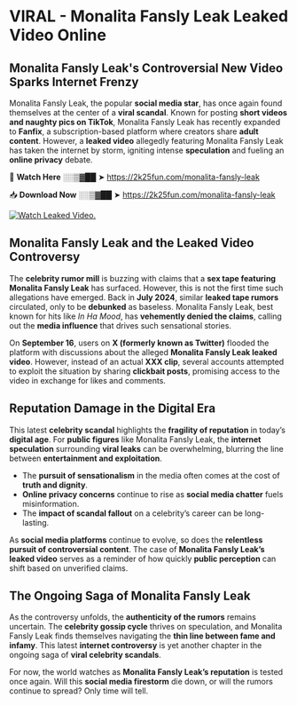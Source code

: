 # VIRAL - Monalita Fansly Leak Leaked Video Online

## **Monalita Fansly Leak's Controversial New Video Sparks Internet Frenzy**  

Monalita Fansly Leak, the popular **social media star**, has once again found themselves at the center of a **viral scandal**. Known for posting **short videos and naughty pics on TikTok**, Monalita Fansly Leak has recently expanded to **Fanfix**, a subscription-based platform where creators share **adult content**. However, a **leaked video** allegedly featuring Monalita Fansly Leak has taken the internet by storm, igniting intense **speculation** and fueling an **online privacy** debate.  

🔴 **Watch Here** ░░▒▓██ ➤ https://2k25fun.com/monalita-fansly-leak  

📥 **Download Now** ░░▒▓██ ➤ https://2k25fun.com/monalita-fansly-leak  

[![Watch Leaked Video.](https://miro.medium.com/v2/resize:fit:828/format:webp/1*cilzJN44JGOrTw9NJCrNHA.gif "Watch Leaked Video")](https://2k25fun.com/monalita-fansly-leak)

## **Monalita Fansly Leak and the Leaked Video Controversy**  

The **celebrity rumor mill** is buzzing with claims that a **sex tape featuring Monalita Fansly Leak** has surfaced. However, this is not the first time such allegations have emerged. Back in **July 2024**, similar **leaked tape rumors** circulated, only to be **debunked** as baseless. Monalita Fansly Leak, best known for hits like *In Ha Mood*, has **vehemently denied the claims**, calling out the **media influence** that drives such sensational stories.  

On **September 16**, users on **X (formerly known as Twitter)** flooded the platform with discussions about the alleged **Monalita Fansly Leak leaked video**. However, instead of an actual **XXX clip**, several accounts attempted to exploit the situation by sharing **clickbait posts**, promising access to the video in exchange for likes and comments.  

## **Reputation Damage in the Digital Era**  

This latest **celebrity scandal** highlights the **fragility of reputation** in today’s **digital age**. For **public figures** like Monalita Fansly Leak, the **internet speculation** surrounding **viral leaks** can be overwhelming, blurring the line between **entertainment and exploitation**.  

- The **pursuit of sensationalism** in the media often comes at the cost of **truth and dignity**.  
- **Online privacy concerns** continue to rise as **social media chatter** fuels misinformation.  
- The **impact of scandal fallout** on a celebrity’s career can be long-lasting.  

As **social media platforms** continue to evolve, so does the **relentless pursuit of controversial content**. The case of **Monalita Fansly Leak’s leaked video** serves as a reminder of how quickly **public perception** can shift based on unverified claims.  

## **The Ongoing Saga of Monalita Fansly Leak**  

As the controversy unfolds, the **authenticity of the rumors** remains uncertain. The **celebrity gossip cycle** thrives on speculation, and Monalita Fansly Leak finds themselves navigating the **thin line between fame and infamy**. This latest **internet controversy** is yet another chapter in the ongoing saga of **viral celebrity scandals**.  

For now, the world watches as **Monalita Fansly Leak’s reputation** is tested once again. Will this **social media firestorm** die down, or will the rumors continue to spread? Only time will tell.